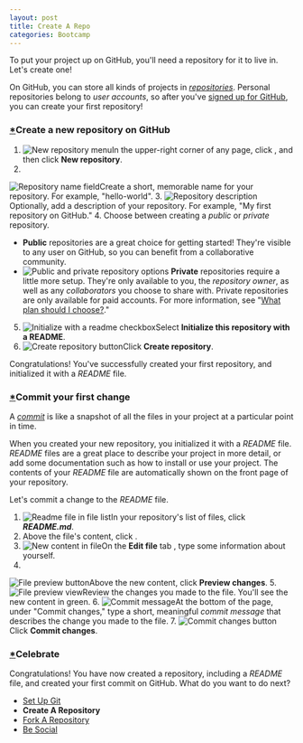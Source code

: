 ```yaml
---
layout: post
title: Create A Repo
categories: Bootcamp
---
```


To put your project up on GitHub, you'll need a repository for it to live in. Let's create one!

On GitHub, you can store all kinds of projects in _[repositories][4]_. Personal repositories belong to _user accounts_, so after you've [signed up for GitHub][5], you can create your first repository!

### [*][6]Create a new repository on GitHub

1. ![New repository menu](/assets/images/help/repository/repo-create.png)In the upper-right corner of any page, click , and then click **New repository**.
2. 
![Repository name field](/assets/images/help/repository/create-repository-name.png)Create a short, memorable name for your repository. For example, "hello-world".
3. ![Repository description](/assets/images/help/repository/create-repository-desc.png)Optionally, add a description of your repository. For example, "My first repository on GitHub."
4. Choose between creating a _public_ or _private_ repository.
  * **Public** repositories are a great choice for getting started! They're visible to any user on GitHub, so you can benefit from a collaborative community.
  * ![Public and private repository options](/assets/images/help/repository/create-repository-public-private.png)
**Private** repositories require a little more setup. They're only available to you, the _repository owner_, as well as any _collaborators_ you choose to share with. Private repositories are only available for paid accounts. For more information, see "[What plan should I choose?][7]."
5. ![Initialize with a readme checkbox](/assets/images/help/repository/create-repository-init-readme.png)Select **Initialize this repository with a README**.
6. ![Create repository button](/assets/images/help/repository/create-repository-button.png)Click **Create repository**.

Congratulations! You've successfully created your first repository, and initialized it with a _README_ file.

### [*][8]Commit your first change

A _[commit][9]_ is like a snapshot of all the files in your project at a particular point in time.

When you created your new repository, you initialized it with a _README_ file. _README_ files are a great place to describe your project in more detail, or add some documentation such as how to install or use your project. The contents of your _README_ file are automatically shown on the front page of your repository.

Let's commit a change to the _README_ file.

1. ![Readme file in file list](/assets/images/help/repository/create-commit-open-readme.png)In your repository's list of files, click **_README.md_**.
2. Above the file's content, click .
3. ![New content in file](/assets/images/help/repository/edit-readme-light.png)On the **Edit file** tab
, type some information about yourself.
4. 
![File preview button](/assets/images/help/repository/edit-readme-preview-changes.png)Above the new content, click **Preview changes**.
5. 
![File preview view](/assets/images/help/repository/create-commit-review.png)Review the changes you made to the file. You'll see the new content in green.
6. ![Commit message](/assets/images/help/repository/create-commit-message.png)At the bottom of the page, under "Commit changes," type a short, meaningful _commit message_ that describes the change you made to the file.
7. ![Commit changes button](/assets/images/help/repository/create-commit-commit-changes.png)Click **Commit changes**.

### [*][10]Celebrate

Congratulations! You have now created a repository, including a _README_ file, and created your first commit on GitHub. What do you want to do next?

* [Set Up Git][11]
* **Create A Repository**
* [Fork A Repository][12]
* [Be Social][13]


[0]: #platform-mac
[1]: #platform-windows
[2]: #platform-linux
[3]: #platform-all
[4]: /articles/github-glossary#repository
[5]: /articles/signing-up-for-a-new-github-account
[6]: #create-a-new-repository-on-github
[7]: /articles/what-plan-should-i-choose
[8]: #commit-your-first-change
[9]: /articles/github-glossary#commit
[10]: #celebrate
[11]: /articles/set-up-git
[12]: /articles/fork-a-repo
[13]: /articles/be-social
